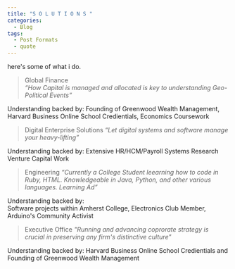```yaml
---
title: "S O L U T I O N S "
categories:
  - Blog
tags:
  - Post Formats
  - quote
---
```


here's some of what i do.  



> Global Finance  
> <cite> “How Capital is managed and allocated is key to understanding Geo-Political Events”  

Understanding backed by: 
Founding of Greenwood Wealth Management, Harvard Business Online School Credientials, Economics Coursework


> Digital Enterprise Solutions
> <cite> “Let digital systems and software manage your heavy-lifting” 

Understanding backed by: 
Extensive HR/HCM/Payroll Systems Research Venture Capital Work 



> Engineering
> <cite> “Currently a College Student leearning how to code in Ruby, HTML. Knowledgeable in Java, Python, and other various languages. Learning Ad” 

Understanding backed by:  
Software projects within Amherst College, Electronics Club Member, Arduino's Community Activist



 
>  Executive Office
> <cite> "Running and advancing coprorate strategy is crucial in preserving any firm's distinctive culture"

Understanding backed by: 
Harvard Business Online School Credientials and Founding of Greenwood Wealth Management 
